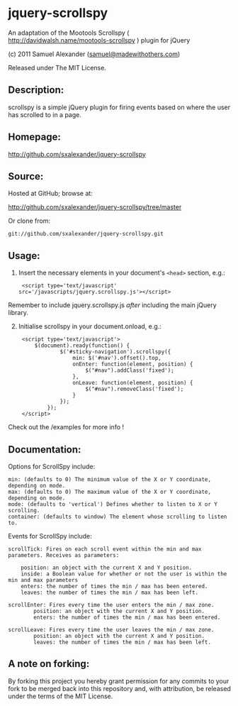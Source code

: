 # jquery-scrollspy

An adaptation of the Mootools Scrollspy ( http://davidwalsh.name/mootools-scrollspy ) plugin for jQuery

(c) 2011 Samuel Alexander (samuel@madewithothers.com)

Released under The MIT License.

## Description:

scrollspy is a simple jQuery plugin for firing events based on where the user has scrolled to in a page.


## Homepage:

http://github.com/sxalexander/jquery-scrollspy

## Source:

Hosted at GitHub; browse at:

  http://github.com/sxalexander/jquery-scrollspy/tree/master

Or clone from:

    git://github.com/sxalexander/jquery-scrollspy.git

## Usage:

1. Insert the necessary elements in your document's `<head>` section, e.g.:
   
        <script type='text/javascript' src='/javascripts/jquery.scrollspy.js'></script>

 Remember to include jquery.scrollspy.js *after* including the main jQuery library.

2. Initialise scrollspy in your document.onload, e.g.:

        <script type='text/javascript'>
	        $(document).ready(function() {
        			$('#sticky-navigation').scrollspy({
    					min: $('#nav').offset().top,
    					onEnter: function(element, position) {
    						$("#nav").addClass('fixed');
    					},
    					onLeave: function(element, position) {
    						$("#nav").removeClass('fixed');
    					}
        			});
        		});
        </script>

Check out the /examples for more info !

## Documentation:

Options for ScrollSpy include:

    min: (defaults to 0) The minimum value of the X or Y coordinate, depending on mode.
    max: (defaults to 0) The maximum value of the X or Y coordinate, depending on mode.
    mode: (defaults to 'vertical') Defines whether to listen to X or Y scrolling.
    container: (defaults to window) The element whose scrolling to listen to.

Events for ScrollSpy include:

    scrollTick: Fires on each scroll event within the min and max parameters. Receives as parameters:
    
        position: an object with the current X and Y position.
        inside: a Boolean value for whether or not the user is within the min and max parameters
        enters: the number of times the min / max has been entered.
        leaves: the number of times the min / max has been left.
    
    scrollEnter: Fires every time the user enters the min / max zone.
            position: an object with the current X and Y position.
            enters: the number of times the min / max has been entered.
    
    scrollLeave: Fires every time the user leaves the min / max zone.
            position: an object with the current X and Y position.
            leaves: the number of times the min / max has been left.


## A note on forking:

By forking this project you hereby grant permission for any commits to your fork to be
merged back into this repository and, with attribution, be released under the terms of
the MIT License.